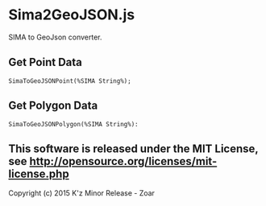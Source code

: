 # Sima2GeoJSON.js

SIMA to GeoJson converter.

## Get Point Data

```
SimaToGeoJSONPoint(%SIMA String%);
```

## Get Polygon Data

```
SimaToGeoJSONPolygon(%SIMA String%):
```

This software is released under the MIT License, see http://opensource.org/licenses/mit-license.php
----
Copyright (c) 2015 K'z Minor Release - Zoar
